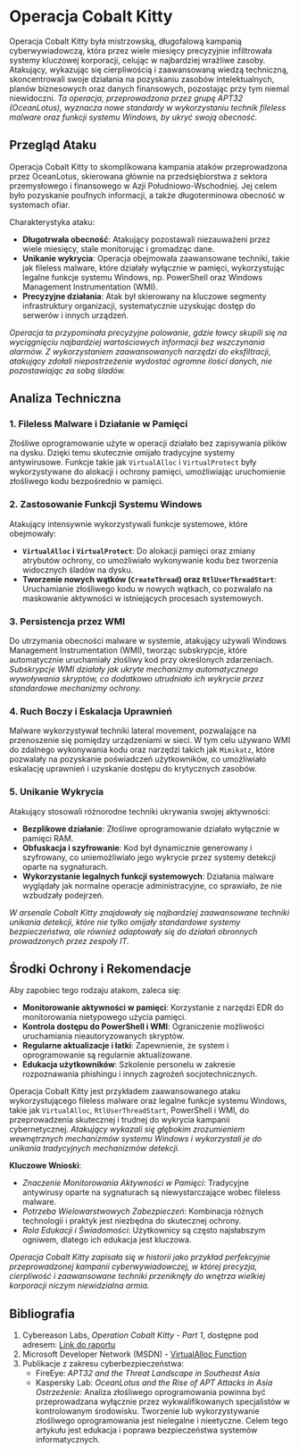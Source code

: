 # Operacja Cobalt Kitty

Operacja Cobalt Kitty była mistrzowską, długofalową kampanią cyberwywiadowczą, która przez wiele miesięcy precyzyjnie infiltrowała systemy kluczowej korporacji, celując w najbardziej wrażliwe zasoby. Atakujący, wykazując się cierpliwością i zaawansowaną wiedzą techniczną, skoncentrowali swoje działania na pozyskaniu zasobów intelektualnych, planów biznesowych oraz danych finansowych, pozostając przy tym niemal niewidoczni. *Ta operacja, przeprowadzona przez grupę APT32 (OceanLotus), wyznacza nowe standardy w wykorzystaniu technik fileless malware oraz funkcji systemu Windows, by ukryć swoją obecność.*

## Przegląd Ataku

Operacja Cobalt Kitty to skomplikowana kampania ataków przeprowadzona przez OceanLotus, skierowana głównie na przedsiębiorstwa z sektora przemysłowego i finansowego w Azji Południowo-Wschodniej. Jej celem było pozyskanie poufnych informacji, a także długoterminowa obecność w systemach ofiar.

Charakterystyka ataku:
- **Długotrwała obecność**: Atakujący pozostawali niezauważeni przez wiele miesięcy, stale monitorując i gromadząc dane.
- **Unikanie wykrycia**: Operacja obejmowała zaawansowane techniki, takie jak fileless malware, które działały wyłącznie w pamięci, wykorzystując legalne funkcje systemu Windows, np. PowerShell oraz Windows Management Instrumentation (WMI).
- **Precyzyjne działania**: Atak był skierowany na kluczowe segmenty infrastruktury organizacji, systematycznie uzyskując dostęp do serwerów i innych urządzeń.

*Operacja ta przypominała precyzyjne polowanie, gdzie łowcy skupili się na wyciągnięciu najbardziej wartościowych informacji bez wszczynania alarmów. Z wykorzystaniem zaawansowanych narzędzi do eksfiltracji, atakujący zdołali niepostrzeżenie wydostać ogromne ilości danych, nie pozostawiając za sobą śladów.*

## Analiza Techniczna

### 1. Fileless Malware i Działanie w Pamięci
Złośliwe oprogramowanie użyte w operacji działało bez zapisywania plików na dysku. Dzięki temu skutecznie omijało tradycyjne systemy antywirusowe. Funkcje takie jak `VirtualAlloc` i `VirtualProtect` były wykorzystywane do alokacji i ochrony pamięci, umożliwiając uruchomienie złośliwego kodu bezpośrednio w pamięci.

### 2. Zastosowanie Funkcji Systemu Windows
Atakujący intensywnie wykorzystywali funkcje systemowe, które obejmowały:
- **`VirtualAlloc` i `VirtualProtect`**: Do alokacji pamięci oraz zmiany atrybutów ochrony, co umożliwiało wykonywanie kodu bez tworzenia widocznych śladów na dysku.
- **Tworzenie nowych wątków (`CreateThread`) oraz `RtlUserThreadStart`**: Uruchamianie złośliwego kodu w nowych wątkach, co pozwalało na maskowanie aktywności w istniejących procesach systemowych.

### 3. Persistencja przez WMI
Do utrzymania obecności malware w systemie, atakujący używali Windows Management Instrumentation (WMI), tworząc subskrypcje, które automatycznie uruchamiały złośliwy kod przy określonych zdarzeniach. *Subskrypcje WMI działały jak ukryte mechanizmy automatycznego wywoływania skryptów, co dodatkowo utrudniało ich wykrycie przez standardowe mechanizmy ochrony.*

### 4. Ruch Boczy i Eskalacja Uprawnień
Malware wykorzystywał techniki lateral movement, pozwalające na przenoszenie się pomiędzy urządzeniami w sieci. W tym celu używano WMI do zdalnego wykonywania kodu oraz narzędzi takich jak `Mimikatz`, które pozwalały na pozyskanie poświadczeń użytkowników, co umożliwiało eskalację uprawnień i uzyskanie dostępu do krytycznych zasobów.

### 5. Unikanie Wykrycia
Atakujący stosowali różnorodne techniki ukrywania swojej aktywności:
- **Bezplikowe działanie**: Złośliwe oprogramowanie działało wyłącznie w pamięci RAM.
- **Obfuskacja i szyfrowanie**: Kod był dynamicznie generowany i szyfrowany, co uniemożliwiało jego wykrycie przez systemy detekcji oparte na sygnaturach.
- **Wykorzystanie legalnych funkcji systemowych**: Działania malware wyglądały jak normalne operacje administracyjne, co sprawiało, że nie wzbudzały podejrzeń.

*W arsenale Cobalt Kitty znajdowały się najbardziej zaawansowane techniki unikania detekcji, które nie tylko omijały standardowe systemy bezpieczeństwa, ale również adaptowały się do działań obronnych prowadzonych przez zespoły IT.*

## Środki Ochrony i Rekomendacje

Aby zapobiec tego rodzaju atakom, zaleca się:
- **Monitorowanie aktywności w pamięci**: Korzystanie z narzędzi EDR do monitorowania nietypowego użycia pamięci.
- **Kontrola dostępu do PowerShell i WMI**: Ograniczenie możliwości uruchamiania nieautoryzowanych skryptów.
- **Regularne aktualizacje i łatki**: Zapewnienie, że system i oprogramowanie są regularnie aktualizowane.
- **Edukacja użytkowników**: Szkolenie personelu w zakresie rozpoznawania phishingu i innych zagrożeń socjotechnicznych.



 Operacja Cobalt Kitty jest przykładem zaawansowanego ataku wykorzystującego fileless malware oraz legalne funkcje systemu Windows, takie jak `VirtualAlloc`, `RtlUserThreadStart`, PowerShell i WMI, do przeprowadzenia skutecznej i trudnej do wykrycia kampanii cybernetycznej. *Atakujący wykazali się głębokim zrozumieniem wewnętrznych mechanizmów systemu Windows i wykorzystali je do unikania tradycyjnych mechanizmów detekcji.*

 **Kluczowe Wnioski**:
 - *Znaczenie Monitorowania Aktywności w Pamięci*: Tradycyjne antywirusy oparte na sygnaturach są niewystarczające wobec fileless malware.
 - *Potrzeba Wielowarstwowych Zabezpieczeń*: Kombinacja różnych technologii i praktyk jest niezbędna do skutecznej ochrony.
 - *Rola Edukacji i Świadomości*: Użytkownicy są często najsłabszym ogniwem, dlatego ich edukacja jest kluczowa.

*Operacja Cobalt Kitty zapisała się w historii jako przykład perfekcyjnie przeprowadzonej kampanii cyberwywiadowczej, w której precyzja, cierpliwość i zaawansowane techniki przeniknęły do wnętrza wielkiej korporacji niczym niewidzialna armia.*

## Bibliografia

1. Cybereason Labs, *Operation Cobalt Kitty - Part 1*, dostępne pod adresem: [Link do raportu](https://www.cybereason.com/.../Cybereason%20Labs...)
2. Microsoft Developer Network (MSDN) - [VirtualAlloc Function](https://learn.microsoft.com/.../nf-memoryapi-virtualalloc)
3. Publikacje z zakresu cyberbezpieczeństwa:
   - FireEye: *APT32 and the Threat Landscape in Southeast Asia*
   - Kaspersky Lab: *OceanLotus and the Rise of APT Attacks in Asia*
*Ostrzeżenie*: Analiza złośliwego oprogramowania powinna być przeprowadzana wyłącznie przez wykwalifikowanych specjalistów w kontrolowanym środowisku. Tworzenie lub wykorzystywanie złośliwego oprogramowania jest nielegalne i nieetyczne. Celem tego artykułu jest edukacja i poprawa bezpieczeństwa systemów informatycznych.
